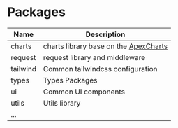 # Packages

| Name     | Description                         |
| -------- | ----------------------------------- |
| charts   | charts library base on the [ApexCharts](https://apexcharts.com/react-chart-demos) |
| request  | request library and middleware      |
| tailwind | Common tailwindcss configuration    |
| types    | Types Packages                      |
| ui       | Common UI components                |
| utils    | Utils library                       |
| ...      |                                     |
